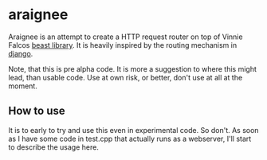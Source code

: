 # araignee

Araignee is an attempt to create a HTTP request router on top of Vinnie Falcos [beast library](https://github.com/vinniefalco/Beast). It is heavily inspired by the routing mechanism in [django](https://www.djangoproject.com/).

Note, that this is pre alpha code. It is more a suggestion to where this might lead, than usable code. Use at own risk, or better, don't use at all at the moment.

## How to use

It is to early to try and use this even in experimental code. So don't. As soon as I have some code in test.cpp that actually runs as a webserver, I'll start to describe the usage here.

